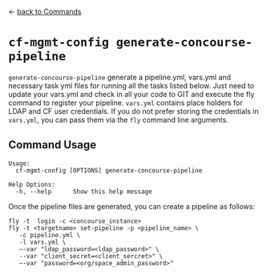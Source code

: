 &larr; [back to Commands](../README.md)

# `cf-mgmt-config generate-concourse-pipeline`

`generate-concourse-pipeline` generate a pipeline.yml, vars.yml and necessary task yml files for running all the tasks listed below.  Just need to update your vars.yml and check in all your code to GIT and execute the fly command to register your pipeline. ```vars.yml``` contains place holders for LDAP and CF user credentials. If you do not prefer storing the credentials in ```vars.yml```, you can pass them via the ```fly``` command line arguments.

## Command Usage

```
Usage:
  cf-mgmt-config [OPTIONS] generate-concourse-pipeline

Help Options:
  -h, --help      Show this help message
```

Once the pipeline files are generated, you can create a pipeline as follows:

```
fly -t  login -c <concourse_instance>
fly -t <targetname> set-pipeline -p <pipeline_name> \
   -c pipeline.yml \
   -l vars.yml \
   —-var "ldap_password=<ldap_password>" \
   --var "client_secret=<client_sercret>" \
   —-var "password=<org/space_admin_password>"
```
